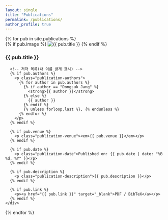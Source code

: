 ```yaml
---
layout: single
title: "Publications"
permalink: /publications/
author_profile: true
---
```


<div class="publication-list">
  {% for pub in site.publications %}
  <div class="publication-item">
    <div class="publication-image">
      {% if pub.image %}
        <img src="{{ pub.image | relative_url }}" alt="{{ pub.title }}">
      {% endif %}
    </div>
    <div class="publication-info">
      <h3 class="publication-title">{{ pub.title }}</h3>

      <!-- 저자 목록(내 이름 굵게 표시) -->
      {% if pub.authors %}
        <p class="publication-authors">
          {% for author in pub.authors %}
            {% if author == "Dongsuk Jang" %}
              <strong>{{ author }}</strong>
            {% else %}
              {{ author }}
            {% endif %}
            {% unless forloop.last %}, {% endunless %}
          {% endfor %}
        </p>
      {% endif %}

      {% if pub.venue %}
        <p class="publication-venue"><em>{{ pub.venue }}</em></p>
      {% endif %}

      {% if pub.date %}
        <p class="publication-date">Published on: {{ pub.date | date: "%B %d, %Y" }}</p>
      {% endif %}

      {% if pub.description %}
        <p class="publication-description">{{ pub.description }}</p>
      {% endif %}

      {% if pub.link %}
        <p><a href="{{ pub.link }}" target="_blank">PDF / BibTeX</a></p>
      {% endif %}
    </div>
  </div>
  {% endfor %}
</div>
